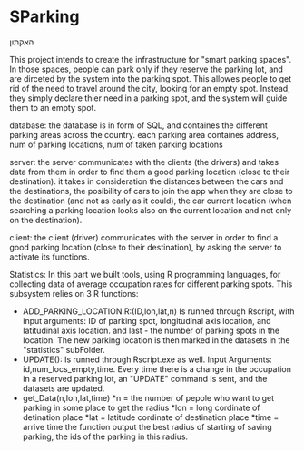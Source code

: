 # SParking
האקתון

This project intends to create the infrastructure for "smart parking spaces". In those spaces, people can park only if they reserve the parking lot, and are dirceted by the system into the parking spot.
This allowes people to get rid of the need to travel around the city, looking for an empty spot. Instead, they simply declare thier need in a parking spot, and the system will guide them to an empty spot.


database:
the database is in form of SQL, and containes the different parking areas across the country. each parking area containes address, num of parking locations, num of taken parking locations

server:
the server communicates with the clients (the drivers) and takes data from them in order to find them a good parking location (close to their destination).
it takes in consideration the distances between the cars and the destinations, the posibility of cars to join the app when they are close to the destination (and not as early as it could), the car current location (when searching a parking location looks also on the current location and not only on the destination).

client:
the client (driver) communicates with the server in order to find a good parking location (close to their destination), by asking the server to activate its functions.



Statistics:
In this part we built tools, using R programming languages, for collecting data of average occupation rates for different parking spots.
This subsystem relies on 3 R functions:
- ADD_PARKING_LOCATION.R:(ID,lon,lat,n)
    Is runned through Rscript, with input arguments: ID of parking spot, longitudinal axis location, and latitudinal axis location. and last - the number of parking spots in the location.
    The new parking location is then marked in the datasets in the "statistics" subFolder.
- UPDATE(): 
    Is runned through Rscript.exe as well. Input Arguments: id,num_locs_empty,time. Every time there is a change in the occupation in a reserved parking lot, an "UPDATE" command is sent, and the datasets are updated.
- get_Data(n,lon,lat,time)
    *n = the number of pepole who want to get parking in some place to get the radius
    *lon = long cordinate of detination place
    *lat = latitude cordinate of destination place
    *time = arrive time
    the function output the best radius of starting of saving parking, the ids of the parking in this radius.

